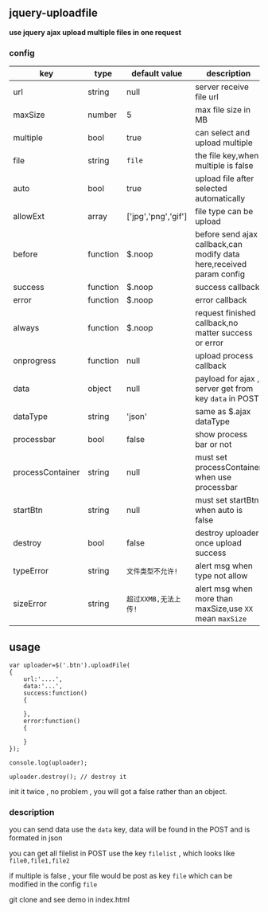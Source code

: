 ## jquery-uploadfile


**use jquery ajax upload multiple files in one request**

### config

| key       | type   | default value | description |
| ------    | ----   | ----          | ----        |
| url       | string | null          | server receive file url |
| maxSize   | number | 5             | max file size in MB     |
| multiple  | bool   | true          | can select and upload multiple |
| file      | string | `file`        | the file key,when multiple is false |
| auto      | bool   | true          | upload file after selected automatically |
| allowExt  | array  | ['jpg','png','gif'] |  file type can be upload |
| before    | function | $.noop | before send ajax callback,can modify data here,received param config |
| success   | function | $.noop | success callback |
| error     | function | $.noop | error callback |
| always    | function | $.noop | request finished callback,no matter success or error |
| onprogress | function | null | upload process callback |
| data      |  object | null |   payload for ajax , server get from key `data` in POST  |
| dataType  |  string | 'json' | same as $.ajax dataType |
| processbar | bool | false | show process bar or not |
| processContainer | string | null | must set processContainer when use processbar |
| startBtn  | string | null  | must set startBtn when auto is false |
| destroy   | bool   | false | destroy uploader once upload success |
| typeError | string | `文件类型不允许!`    | alert msg when type not allow        |
| sizeError | string | `超过XXMB,无法上传!` | alert msg when more than maxSize,use `XX` mean `maxSize` |

## usage

```
var uploader=$('.btn').uploadFile(
{
	url:'....',
	data:'...',
	success:function()
	{

	},
	error:function()
	{

	}
});

console.log(uploader);

uploader.destroy(); // destroy it
```

init it twice , no problem , you will got a false rather than an object.


### description

you can send data use the `data` key, data will be found in the  POST and is formated in json

you can get all filelist in POST use the key `filelist` , which looks like `file0,file1,file2`

if multiple is false , your file would be post as key `file` which can be modified in the config `file`

git clone and see demo in index.html




